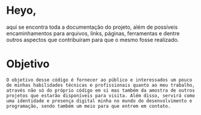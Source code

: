 # Heyo, 

 aqui se encontra toda a documentação do projeto, além de possíveis encaminhamentos para arquivos, links, páginas, ferramentas e dentre outros aspectos que contribuíram para que o mesmo fosse realizado.

# Objetivo
    O objetivo desse código é fornecer ao público e interessados um pouco de minhas habilidades técnicas e profissionais quanto ao meu trabalho, através não só do próprio código em si mas também da amostra de outros projetos que estarão disponíveis para visita. Além disso, servirá como uma identidade e presença digital minha no mundo do desenvolvimento e programação, sendo também um meio para que entrem em contato.


